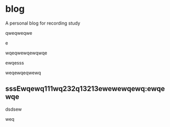 # blog
A personal blog for recording study

qweqweqwe



e

wqeqwewqewqwqe

ewqesss

weqewqeqwewq

## sssEwqewq111wq232q13213ewewewqewq:ewqewqe

dsdsew

weq